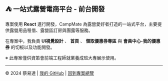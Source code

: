 ## ⛺ 一站式露營電商平台 - 前台開發
 
專案使用 **React** 進行開發，CampMate 為露營愛好者打造的一站式平台，主要提供露營用品租借、露營區訂房與團露等服務。

在專案中，我負責 **UI視覺設計** 、 **首頁** 、 **領取優惠券專區** 與 **會員中心-我的優惠券** 的切板以及功能開發。


※ 此專案僅供資策會前端工程師就業養成班大專展示使用。

---

© 2024 蔡易達 | [我的 GitHub](https://github.com/sth-of-yidatsai) | [回到專案總覽](https://github.com/sth-of-yidatsai/My-Project-Dashboard/tree/main)
